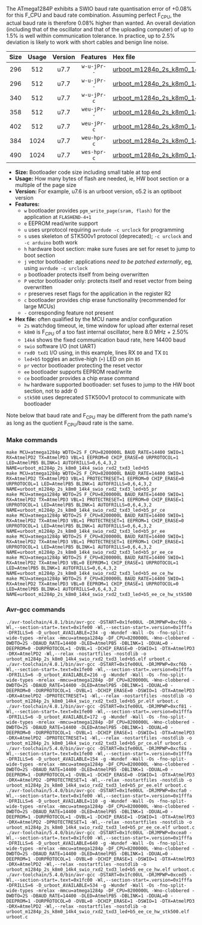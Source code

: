 The ATmega1284P exhibits a SWIO baud rate quantisation error of +0.08% for this F_CPU and baud rate combination. Assuming perfect F<sub>CPU</sub>, the actual baud rate is therefore 0.08% higher than wanted. An overall deviation (including that of the oscillator and that of the uploading computer) of up to 1.5% is well within communication tolerance. In practice, up to 2.5% deviation is likely to work with short cables and benign line noise.

|Size|Usage|Version|Features|Hex file|
|:-:|:-:|:-:|:-:|:--|
|296|512|u7.7|`w-u-jPr--`|[urboot_m1284p_2s_k8m0_14k4_swio_rxd2_txd3_led+b5.hex](https://raw.githubusercontent.com/stefanrueger/urboot.hex/main/u7.7/boards/wildfire/atmega1284p/watchdog_2_s/internal_oscillator_k%2B2.50%25/%2B8m000000_hz/%2B%2B14k4_baud/uart1_rxd2_txd3/led%2Bb5/urboot_m1284p_2s_k8m0_14k4_swio_rxd2_txd3_led%2Bb5.hex)|
|296|512|u7.7|`w-u-jPr--`|[urboot_m1284p_2s_k8m0_14k4_swio_rxd2_txd3_led+b5_pr.hex](https://raw.githubusercontent.com/stefanrueger/urboot.hex/main/u7.7/boards/wildfire/atmega1284p/watchdog_2_s/internal_oscillator_k%2B2.50%25/%2B8m000000_hz/%2B%2B14k4_baud/uart1_rxd2_txd3/led%2Bb5/urboot_m1284p_2s_k8m0_14k4_swio_rxd2_txd3_led%2Bb5_pr.hex)|
|340|512|u7.7|`w-u-jPr-c`|[urboot_m1284p_2s_k8m0_14k4_swio_rxd2_txd3_led+b5_pr_ce.hex](https://raw.githubusercontent.com/stefanrueger/urboot.hex/main/u7.7/boards/wildfire/atmega1284p/watchdog_2_s/internal_oscillator_k%2B2.50%25/%2B8m000000_hz/%2B%2B14k4_baud/uart1_rxd2_txd3/led%2Bb5/urboot_m1284p_2s_k8m0_14k4_swio_rxd2_txd3_led%2Bb5_pr_ce.hex)|
|358|512|u7.7|`weu-jPr--`|[urboot_m1284p_2s_k8m0_14k4_swio_rxd2_txd3_led+b5_pr_ee.hex](https://raw.githubusercontent.com/stefanrueger/urboot.hex/main/u7.7/boards/wildfire/atmega1284p/watchdog_2_s/internal_oscillator_k%2B2.50%25/%2B8m000000_hz/%2B%2B14k4_baud/uart1_rxd2_txd3/led%2Bb5/urboot_m1284p_2s_k8m0_14k4_swio_rxd2_txd3_led%2Bb5_pr_ee.hex)|
|402|512|u7.7|`weu-jPr-c`|[urboot_m1284p_2s_k8m0_14k4_swio_rxd2_txd3_led+b5_pr_ee_ce.hex](https://raw.githubusercontent.com/stefanrueger/urboot.hex/main/u7.7/boards/wildfire/atmega1284p/watchdog_2_s/internal_oscillator_k%2B2.50%25/%2B8m000000_hz/%2B%2B14k4_baud/uart1_rxd2_txd3/led%2Bb5/urboot_m1284p_2s_k8m0_14k4_swio_rxd2_txd3_led%2Bb5_pr_ee_ce.hex)|
|384|1024|u7.7|`weu-hpr-c`|[urboot_m1284p_2s_k8m0_14k4_swio_rxd2_txd3_led+b5_ee_ce_hw.hex](https://raw.githubusercontent.com/stefanrueger/urboot.hex/main/u7.7/boards/wildfire/atmega1284p/watchdog_2_s/internal_oscillator_k%2B2.50%25/%2B8m000000_hz/%2B%2B14k4_baud/uart1_rxd2_txd3/led%2Bb5/urboot_m1284p_2s_k8m0_14k4_swio_rxd2_txd3_led%2Bb5_ee_ce_hw.hex)|
|490|1024|u7.7|`wes-hpr-c`|[urboot_m1284p_2s_k8m0_14k4_swio_rxd2_txd3_led+b5_ee_ce_hw_stk500.hex](https://raw.githubusercontent.com/stefanrueger/urboot.hex/main/u7.7/boards/wildfire/atmega1284p/watchdog_2_s/internal_oscillator_k%2B2.50%25/%2B8m000000_hz/%2B%2B14k4_baud/uart1_rxd2_txd3/led%2Bb5/urboot_m1284p_2s_k8m0_14k4_swio_rxd2_txd3_led%2Bb5_ee_ce_hw_stk500.hex)|

- **Size:** Bootloader code size including small table at top end
- **Usage:** How many bytes of flash are needed, ie, HW boot section or a multiple of the page size
- **Version:** For example, u7.6 is an urboot version, o5.2 is an optiboot version
- **Features:**
  + `w` bootloader provides `pgm_write_page(sram, flash)` for the application at `FLASHEND-4+1`
  + `e` EEPROM read/write support
  + `u` uses urprotocol requiring `avrdude -c urclock` for programming
  + `s` uses skeleton of STK500v1 protocol (deprecated); `-c urclock` and `-c arduino` both work
  + `h` hardware boot section: make sure fuses are set for reset to jump to boot section
  + `j` vector bootloader: applications *need to be patched externally*, eg, using `avrdude -c urclock`
  + `p` bootloader protects itself from being overwritten
  + `P` vector bootloader only: protects itself and reset vector from being overwritten
  + `r` preserves reset flags for the application in the register R2
  + `c` bootloader provides chip erase functionality (recommended for large MCUs)
  + `-` corresponding feature not present
- **Hex file:** often qualified by the MCU name and/or configuration
  + `2s` watchdog timeout, ie, time window for upload after external reset
  + `k8m0` is F<sub>CPU</sub> of a too fast internal oscillator, here 8.0 MHz + 2.50%
  + `14k4` shows the fixed communication baud rate, here 14400 baud
  + `swio` software I/O (not UART)
  + `rxd0 txd1` I/O using, in this example, lines RX `D0` and TX `D1`
  + `led+b5` toggles an active-high (`+`) LED on pin `B5`
  + `pr` vector bootloader protecting the reset vector
  + `ee` bootloader supports EEPROM read/write
  + `ce` bootloader provides a chip erase command
  + `hw` hardware supported bootloader: set fuses to jump to the HW boot section, not to addr 0
  + `stk500` uses deprecated STK500v1 protocol to communicate with bootloader


Note below that baud rate and F<sub>CPU</sub> may be different from the path name's as long as the quotient F<sub>CPU</sub>/baud rate is the same.

### Make commands
```
make MCU=atmega1284p WDTO=2S F_CPU=8200000L BAUD_RATE=14400 SWIO=1 RX=AtmelPD2 TX=AtmelPD3 VBL=1 EEPROM=0 CHIP_ERASE=0 URPROTOCOL=1 LED=AtmelPB5 BLINK=1 AUTOFRILLS=0,6,4,3,2 NAME=urboot_m1284p_2s_k8m0_14k4_swio_rxd2_txd3_led+b5
make MCU=atmega1284p WDTO=2S F_CPU=8200000L BAUD_RATE=14400 SWIO=1 RX=AtmelPD2 TX=AtmelPD3 VBL=1 PROTECTRESET=1 EEPROM=0 CHIP_ERASE=0 URPROTOCOL=1 LED=AtmelPB5 BLINK=1 AUTOFRILLS=0,6,4,3,2 NAME=urboot_m1284p_2s_k8m0_14k4_swio_rxd2_txd3_led+b5_pr
make MCU=atmega1284p WDTO=2S F_CPU=8200000L BAUD_RATE=14400 SWIO=1 RX=AtmelPD2 TX=AtmelPD3 VBL=1 PROTECTRESET=1 EEPROM=0 CHIP_ERASE=1 URPROTOCOL=1 LED=AtmelPB5 BLINK=1 AUTOFRILLS=0,6,4,3,2 NAME=urboot_m1284p_2s_k8m0_14k4_swio_rxd2_txd3_led+b5_pr_ce
make MCU=atmega1284p WDTO=2S F_CPU=8200000L BAUD_RATE=14400 SWIO=1 RX=AtmelPD2 TX=AtmelPD3 VBL=1 PROTECTRESET=1 EEPROM=1 CHIP_ERASE=0 URPROTOCOL=1 LED=AtmelPB5 BLINK=1 AUTOFRILLS=0,6,4,3,2 NAME=urboot_m1284p_2s_k8m0_14k4_swio_rxd2_txd3_led+b5_pr_ee
make MCU=atmega1284p WDTO=2S F_CPU=8200000L BAUD_RATE=14400 SWIO=1 RX=AtmelPD2 TX=AtmelPD3 VBL=1 PROTECTRESET=1 EEPROM=1 CHIP_ERASE=1 URPROTOCOL=1 LED=AtmelPB5 BLINK=1 AUTOFRILLS=0,6,4,3,2 NAME=urboot_m1284p_2s_k8m0_14k4_swio_rxd2_txd3_led+b5_pr_ee_ce
make MCU=atmega1284p WDTO=2S F_CPU=8200000L BAUD_RATE=14400 SWIO=1 RX=AtmelPD2 TX=AtmelPD3 VBL=0 EEPROM=1 CHIP_ERASE=1 URPROTOCOL=1 LED=AtmelPB5 BLINK=1 AUTOFRILLS=0,6,4,3,2 NAME=urboot_m1284p_2s_k8m0_14k4_swio_rxd2_txd3_led+b5_ee_ce_hw
make MCU=atmega1284p WDTO=2S F_CPU=8200000L BAUD_RATE=14400 SWIO=1 RX=AtmelPD2 TX=AtmelPD3 VBL=0 EEPROM=1 CHIP_ERASE=1 URPROTOCOL=0 LED=AtmelPB5 BLINK=1 AUTOFRILLS=0,6,4,3,2 NAME=urboot_m1284p_2s_k8m0_14k4_swio_rxd2_txd3_led+b5_ee_ce_hw_stk500
```

### Avr-gcc commands
```
./avr-toolchain/4.8.1/bin/avr-gcc -DSTART=0x1fe00UL -DRJMPWP=0xcf6b -Wl,--section-start=.text=0x1fe00 -Wl,--section-start=.version=0x1fffa -DFRILLS=6 -D_urboot_AVAILABLE=234 -g -Wundef -Wall -Os -fno-split-wide-types -mrelax -mmcu=atmega1284p -DF_CPU=8200000L -Wno-clobbered -DWDTO=2S -DBAUD_RATE=14400 -DLED=AtmelPB5 -DBLINK=1 -DDUAL=0 -DEEPROM=0 -DURPROTOCOL=1 -DVBL=1 -DCHIP_ERASE=0 -DSWIO=1 -DTX=AtmelPD3 -DRX=AtmelPD2 -Wl,--relax -nostartfiles -nostdlib -o urboot_m1284p_2s_k8m0_14k4_swio_rxd2_txd3_led+b5.elf urboot.c
./avr-toolchain/4.8.1/bin/avr-gcc -DSTART=0x1fe00UL -DRJMPWP=0xcf6b -Wl,--section-start=.text=0x1fe00 -Wl,--section-start=.version=0x1fffa -DFRILLS=6 -D_urboot_AVAILABLE=216 -g -Wundef -Wall -Os -fno-split-wide-types -mrelax -mmcu=atmega1284p -DF_CPU=8200000L -Wno-clobbered -DWDTO=2S -DBAUD_RATE=14400 -DLED=AtmelPB5 -DBLINK=1 -DDUAL=0 -DEEPROM=0 -DURPROTOCOL=1 -DVBL=1 -DCHIP_ERASE=0 -DSWIO=1 -DTX=AtmelPD3 -DRX=AtmelPD2 -DPROTECTRESET=1 -Wl,--relax -nostartfiles -nostdlib -o urboot_m1284p_2s_k8m0_14k4_swio_rxd2_txd3_led+b5_pr.elf urboot.c
./avr-toolchain/4.8.1/bin/avr-gcc -DSTART=0x1fe00UL -DRJMPWP=0xcf81 -Wl,--section-start=.text=0x1fe00 -Wl,--section-start=.version=0x1fffa -DFRILLS=6 -D_urboot_AVAILABLE=172 -g -Wundef -Wall -Os -fno-split-wide-types -mrelax -mmcu=atmega1284p -DF_CPU=8200000L -Wno-clobbered -DWDTO=2S -DBAUD_RATE=14400 -DLED=AtmelPB5 -DBLINK=1 -DDUAL=0 -DEEPROM=0 -DURPROTOCOL=1 -DVBL=1 -DCHIP_ERASE=1 -DSWIO=1 -DTX=AtmelPD3 -DRX=AtmelPD2 -DPROTECTRESET=1 -Wl,--relax -nostartfiles -nostdlib -o urboot_m1284p_2s_k8m0_14k4_swio_rxd2_txd3_led+b5_pr_ce.elf urboot.c
./avr-toolchain/5.4.0/bin/avr-gcc -DSTART=0x1fe00UL -DRJMPWP=0xcf8a -Wl,--section-start=.text=0x1fe00 -Wl,--section-start=.version=0x1fffa -DFRILLS=6 -D_urboot_AVAILABLE=154 -g -Wundef -Wall -Os -fno-split-wide-types -mrelax -mmcu=atmega1284p -DF_CPU=8200000L -Wno-clobbered -DWDTO=2S -DBAUD_RATE=14400 -DLED=AtmelPB5 -DBLINK=1 -DDUAL=0 -DEEPROM=1 -DURPROTOCOL=1 -DVBL=1 -DCHIP_ERASE=0 -DSWIO=1 -DTX=AtmelPD3 -DRX=AtmelPD2 -DPROTECTRESET=1 -Wl,--relax -nostartfiles -nostdlib -o urboot_m1284p_2s_k8m0_14k4_swio_rxd2_txd3_led+b5_pr_ee.elf urboot.c
./avr-toolchain/5.4.0/bin/avr-gcc -DSTART=0x1fe00UL -DRJMPWP=0xcfa0 -Wl,--section-start=.text=0x1fe00 -Wl,--section-start=.version=0x1fffa -DFRILLS=6 -D_urboot_AVAILABLE=110 -g -Wundef -Wall -Os -fno-split-wide-types -mrelax -mmcu=atmega1284p -DF_CPU=8200000L -Wno-clobbered -DWDTO=2S -DBAUD_RATE=14400 -DLED=AtmelPB5 -DBLINK=1 -DDUAL=0 -DEEPROM=1 -DURPROTOCOL=1 -DVBL=1 -DCHIP_ERASE=1 -DSWIO=1 -DTX=AtmelPD3 -DRX=AtmelPD2 -DPROTECTRESET=1 -Wl,--relax -nostartfiles -nostdlib -o urboot_m1284p_2s_k8m0_14k4_swio_rxd2_txd3_led+b5_pr_ee_ce.elf urboot.c
./avr-toolchain/5.4.0/bin/avr-gcc -DSTART=0x1fc00UL -DRJMPWP=0xcea0 -Wl,--section-start=.text=0x1fc00 -Wl,--section-start=.version=0x1fffa -DFRILLS=6 -D_urboot_AVAILABLE=640 -g -Wundef -Wall -Os -fno-split-wide-types -mrelax -mmcu=atmega1284p -DF_CPU=8200000L -Wno-clobbered -DWDTO=2S -DBAUD_RATE=14400 -DLED=AtmelPB5 -DBLINK=1 -DDUAL=0 -DEEPROM=1 -DURPROTOCOL=1 -DVBL=0 -DCHIP_ERASE=1 -DSWIO=1 -DTX=AtmelPD3 -DRX=AtmelPD2 -Wl,--relax -nostartfiles -nostdlib -o urboot_m1284p_2s_k8m0_14k4_swio_rxd2_txd3_led+b5_ee_ce_hw.elf urboot.c
./avr-toolchain/5.4.0/bin/avr-gcc -DSTART=0x1fc00UL -DRJMPWP=0xced5 -Wl,--section-start=.text=0x1fc00 -Wl,--section-start=.version=0x1fffa -DFRILLS=6 -D_urboot_AVAILABLE=534 -g -Wundef -Wall -Os -fno-split-wide-types -mrelax -mmcu=atmega1284p -DF_CPU=8200000L -Wno-clobbered -DWDTO=2S -DBAUD_RATE=14400 -DLED=AtmelPB5 -DBLINK=1 -DDUAL=0 -DEEPROM=1 -DURPROTOCOL=0 -DVBL=0 -DCHIP_ERASE=1 -DSWIO=1 -DTX=AtmelPD3 -DRX=AtmelPD2 -Wl,--relax -nostartfiles -nostdlib -o urboot_m1284p_2s_k8m0_14k4_swio_rxd2_txd3_led+b5_ee_ce_hw_stk500.elf urboot.c
```

